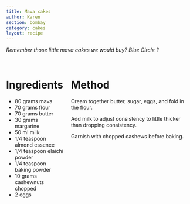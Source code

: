 ```yaml
---
title: Mava cakes
author: Karen
section: bombay
category: cakes
layout: recipe
---
```

_Remember those little mava cakes we would buy? Blue Circle ?_

<br>
<div class='columns'> <div class='column is-one-third p-3' markdown='1'>

# Ingredients
* 80 grams mava
* 70 grams flour
* 70 grams butter
* 30 grams margarine
* 50 ml milk
* 1/4 teaspoon almond essence
* 1/4 teaspoon elaichi powder
* 1/4 teaspoon baking powder
* 10 grams cashewnuts chopped
* 2 eggs

</div> <div class='column is-two-thirds p-3' markdown='1'>

# Method

Cream together butter, sugar, eggs, and fold in the flour.

Add milk to adjust consistency to little thicker than dropping consistency.

Garnish with chopped cashews before baking.

</div> </div>